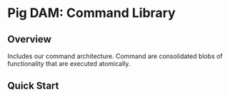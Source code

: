 # Pig DAM: Command Library

## Overview

Includes our command architecture. Command are consolidated blobs of functionality that are executed atomically.  

## Quick Start


